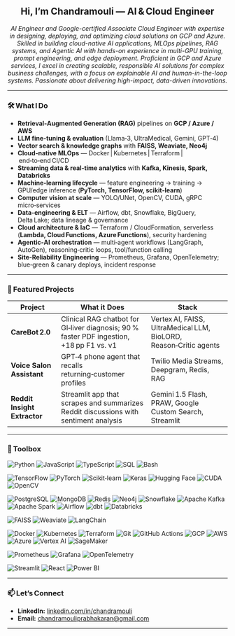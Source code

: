 <!--  Hi there  -->
<h2 align="center">Hi, I’m Chandramouli — AI & Cloud Engineer</h2>

<p align="center">
  <em>AI Engineer and Google-certified Associate Cloud Engineer with expertise in designing, deploying, and optimizing cloud solutions on GCP and Azure. Skilled in building cloud-native AI applications, MLOps pipelines, RAG systems, and Agentic AI with hands-on experience in multi-GPU training, prompt engineering, and edge deployment. Proficient in GCP and Azure services, I excel in creating scalable, responsible AI solutions for complex business challenges, with a focus on explainable AI and human-in-the-loop systems. Passionate about delivering high-impact, data-driven innovations.</em>
</p>

---

### 🛠️ What I Do
- **Retrieval‑Augmented Generation (RAG)** pipelines on **GCP / Azure / AWS**  
- **LLM fine‑tuning & evaluation** (Llama‑3, UltraMedical, Gemini, GPT‑4)  
- **Vector search & knowledge graphs** with **FAISS, Weaviate, Neo4j**  
- **Cloud‑native MLOps** — Docker | Kubernetes | Terraform | end‑to‑end CI/CD  
- **Streaming data & real‑time analytics** with **Kafka, Kinesis, Spark, Databricks**  
- **Machine‑learning lifecycle** — feature engineering → training → GPU/edge inference (**PyTorch, TensorFlow, scikit‑learn**)  
- **Computer vision at scale** — YOLO/UNet, OpenCV, CUDA, gRPC micro‑services  
- **Data‑engineering & ELT** — Airflow, dbt, Snowflake, BigQuery, Delta Lake; data lineage & governance  
- **Cloud architecture & IaC** — Terraform / CloudFormation, serverless (**Lambda, Cloud Functions, Azure Functions**), security hardening  
- **Agentic‑AI orchestration** — multi‑agent workflows (LangGraph, AutoGen), reasoning‑critic loops, tool/function calling  
- **Site‑Reliability Engineering** — Prometheus, Grafana, OpenTelemetry; blue‑green & canary deploys, incident response  

---

### 🚀 Featured Projects
| Project | What it Does | Stack |
|---------|--------------|-------|
| **CareBot 2.0** | Clinical RAG chatbot for GI‑liver diagnosis; 90 % faster PDF ingestion, +18 pp F1 vs. v1 | Vertex AI, FAISS, UltraMedical LLM, BioLORD, Reason‑Critic agents |
| **Voice Salon Assistant** | GPT‑4 phone agent that recalls returning‑customer profiles | Twilio Media Streams, Deepgram, Redis, RAG |
| **Reddit Insight Extractor** | Streamlit app that scrapes and summarizes Reddit discussions with sentiment analysis | Gemini 1.5 Flash, PRAW, Google Custom Search, Streamlit |

---

### 🧰 Toolbox  

<!-- Programming & Scripting -->
![Python](https://img.shields.io/badge/Python-3670A0?style=for-the-badge&logo=python&logoColor=white)
![JavaScript](https://img.shields.io/badge/JavaScript-F7DF1E?style=for-the-badge&logo=javascript&logoColor=black)
![TypeScript](https://img.shields.io/badge/TypeScript-3178C6?style=for-the-badge&logo=typescript&logoColor=white)
![SQL](https://img.shields.io/badge/SQL-4479A1?style=for-the-badge&logo=postgresql&logoColor=white)
![Bash](https://img.shields.io/badge/Bash-4EAA25?style=for-the-badge&logo=gnubash&logoColor=white)

<!-- ML / CV -->
![TensorFlow](https://img.shields.io/badge/TensorFlow-FF6F00?style=for-the-badge&logo=tensorflow&logoColor=white)
![PyTorch](https://img.shields.io/badge/PyTorch-EE4C2C?style=for-the-badge&logo=pytorch&logoColor=white)
![Scikit‑learn](https://img.shields.io/badge/Scikit--learn-F7931E?style=for-the-badge&logo=scikitlearn&logoColor=white)
![Keras](https://img.shields.io/badge/Keras-D00000?style=for-the-badge&logo=keras&logoColor=white)
![Hugging Face](https://img.shields.io/badge/Hugging Face-FFBF00?style=for-the-badge&logo=huggingface&logoColor=black)
![CUDA](https://img.shields.io/badge/CUDA-76B900?style=for-the-badge&logo=nvidia&logoColor=white)
![OpenCV](https://img.shields.io/badge/OpenCV-5C3EE8?style=for-the-badge&logo=opencv&logoColor=white)

<!-- Data & Streaming -->
![PostgreSQL](https://img.shields.io/badge/PostgreSQL-336791?style=for-the-badge&logo=postgresql&logoColor=white)
![MongoDB](https://img.shields.io/badge/MongoDB-47A248?style=for-the-badge&logo=mongodb&logoColor=white)
![Redis](https://img.shields.io/badge/Redis-DC382D?style=for-the-badge&logo=redis&logoColor=white)
![Neo4j](https://img.shields.io/badge/Neo4j-008CC1?style=for-the-badge&logo=neo4j&logoColor=white)
![Snowflake](https://img.shields.io/badge/Snowflake-56B9EB?style=for-the-badge&logo=snowflake&logoColor=white)
![Apache Kafka](https://img.shields.io/badge/Kafka-231F20?style=for-the-badge&logo=apachekafka&logoColor=white)
![Apache Spark](https://img.shields.io/badge/Spark-E25A1C?style=for-the-badge&logo=apachespark&logoColor=white)
![Airflow](https://img.shields.io/badge/Airflow-017CEE?style=for-the-badge&logo=apacheairflow&logoColor=white)
![dbt](https://img.shields.io/badge/dbt-FF694B?style=for-the-badge&logo=dbt&logoColor=white)
![Databricks](https://img.shields.io/badge/Databricks-FF3621?style=for-the-badge&logo=databricks&logoColor=white)

<!-- Vector & RAG -->
![FAISS](https://img.shields.io/badge/FAISS-009688?style=for-the-badge)
![Weaviate](https://img.shields.io/badge/Weaviate-00CFAF?style=for-the-badge)
![LangChain](https://img.shields.io/badge/LangChain-000000?style=for-the-badge)

<!-- DevOps & Cloud -->
![Docker](https://img.shields.io/badge/Docker-2496ED?style=for-the-badge&logo=docker&logoColor=white)
![Kubernetes](https://img.shields.io/badge/Kubernetes-326CE5?style=for-the-badge&logo=kubernetes&logoColor=white)
![Terraform](https://img.shields.io/badge/Terraform-623CE4?style=for-the-badge&logo=terraform&logoColor=white)
![Git](https://img.shields.io/badge/Git-F05032?style=for-the-badge&logo=git&logoColor=white)
![GitHub Actions](https://img.shields.io/badge/GitHub Actions-2088FF?style=for-the-badge&logo=githubactions&logoColor=white)
![GCP](https://img.shields.io/badge/Google Cloud-4285F4?style=for-the-badge&logo=googlecloud&logoColor=white)
![AWS](https://img.shields.io/badge/AWS-FF9900?style=for-the-badge&logo=amazonaws&logoColor=white)
![Azure](https://img.shields.io/badge/Azure-0078D4?style=for-the-badge&logo=microsoftazure&logoColor=white)
![Vertex AI](https://img.shields.io/badge/Vertex AI-4285F4?style=for-the-badge&logo=googlecloud&logoColor=white)
![SageMaker](https://img.shields.io/badge/SageMaker-FF9900?style=for-the-badge&logo=amazonaws&logoColor=white)

<!-- Observability -->
![Prometheus](https://img.shields.io/badge/Prometheus-E6522C?style=for-the-badge&logo=prometheus&logoColor=white)
![Grafana](https://img.shields.io/badge/Grafana-F46800?style=for-the-badge&logo=grafana&logoColor=white)
![OpenTelemetry](https://img.shields.io/badge/OpenTelemetry-4A148C?style=for-the-badge)

<!-- UI / Visualization -->
![Streamlit](https://img.shields.io/badge/Streamlit-FF4B4B?style=for-the-badge&logo=streamlit&logoColor=white)
![React](https://img.shields.io/badge/React-61DAFB?style=for-the-badge&logo=react&logoColor=black)
![Power BI](https://img.shields.io/badge/Power BI-F2C811?style=for-the-badge&logo=powerbi&logoColor=black)


---

### 📫 Let’s Connect
- **LinkedIn:** [linkedin.com/in/chandramouli](https://www.linkedin.com/in/chandramouli-prabhakaran-250a79178/)  
- **Email:** chandramouliprabhakaran@gmail.com  

---
